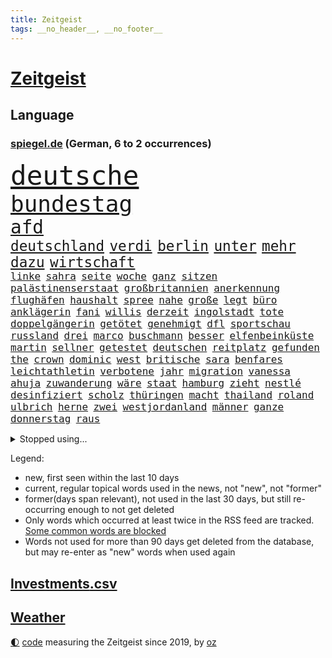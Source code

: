 ```yaml
---
title: Zeitgeist
tags: __no_header__, __no_footer__
---
```


# [Zeitgeist](https://oliz.io/zeitgeist/)

## Language

<h3><a href="https://www.spiegel.de" target="_blank">spiegel.de</a> (German, 6 to 2 occurrences)</h3>
<p style="font-family:monospace">
<span style="font-size:32pt"><a href="news_links.html#deutsche" class="current">deutsche</a></span>
<br>
<span style="font-size:27pt"><a href="news_links.html#bundestag" class="current">bundestag</a></span>
<br>
<span style="font-size:22pt"><a href="news_links.html#afd" class="current">afd</a></span>
<br>
<span style="font-size:17pt"><a href="news_links.html#deutschland" class="current">deutschland</a></span>
<span style="font-size:17pt"><a href="news_links.html#verdi" class="current">verdi</a></span>
<span style="font-size:17pt"><a href="news_links.html#berlin" class="current">berlin</a></span>
<span style="font-size:17pt"><a href="news_links.html#unter" class="current">unter</a></span>
<span style="font-size:17pt"><a href="news_links.html#mehr" class="current">mehr</a></span>
<span style="font-size:17pt"><a href="news_links.html#dazu" class="current">dazu</a></span>
<span style="font-size:17pt"><a href="news_links.html#wirtschaft" class="current">wirtschaft</a></span>
<br>
<span style="font-size:12pt"><a href="news_links.html#linke" class="current">linke</a></span>
<span style="font-size:12pt"><a href="news_links.html#sahra" class="current">sahra</a></span>
<span style="font-size:12pt"><a href="news_links.html#seite" class="current">seite</a></span>
<span style="font-size:12pt"><a href="news_links.html#woche" class="current">woche</a></span>
<span style="font-size:12pt"><a href="news_links.html#ganz" class="current">ganz</a></span>
<span style="font-size:12pt"><a href="news_links.html#sitzen" class="current">sitzen</a></span>
<span style="font-size:12pt"><a href="news_links.html#palästinenserstaat" class="new">palästinenserstaat</a></span>
<span style="font-size:12pt"><a href="news_links.html#großbritannien" class="current">großbritannien</a></span>
<span style="font-size:12pt"><a href="news_links.html#anerkennung" class="new">anerkennung</a></span>
<span style="font-size:12pt"><a href="news_links.html#flughäfen" class="current">flughäfen</a></span>
<span style="font-size:12pt"><a href="news_links.html#haushalt" class="current">haushalt</a></span>
<span style="font-size:12pt"><a href="news_links.html#spree" class="new">spree</a></span>
<span style="font-size:12pt"><a href="news_links.html#nahe" class="current">nahe</a></span>
<span style="font-size:12pt"><a href="news_links.html#große" class="current">große</a></span>
<span style="font-size:12pt"><a href="news_links.html#legt" class="current">legt</a></span>
<span style="font-size:12pt"><a href="news_links.html#büro" class="current">büro</a></span>
<span style="font-size:12pt"><a href="news_links.html#anklägerin" class="new">anklägerin</a></span>
<span style="font-size:12pt"><a href="news_links.html#fani" class="new">fani</a></span>
<span style="font-size:12pt"><a href="news_links.html#willis" class="new">willis</a></span>
<span style="font-size:12pt"><a href="news_links.html#derzeit" class="current">derzeit</a></span>
<span style="font-size:12pt"><a href="news_links.html#ingolstadt" class="current">ingolstadt</a></span>
<span style="font-size:12pt"><a href="news_links.html#tote" class="current">tote</a></span>
<span style="font-size:12pt"><a href="news_links.html#doppelgängerin" class="current">doppelgängerin</a></span>
<span style="font-size:12pt"><a href="news_links.html#getötet" class="current">getötet</a></span>
<span style="font-size:12pt"><a href="news_links.html#genehmigt" class="current">genehmigt</a></span>
<span style="font-size:12pt"><a href="news_links.html#dfl" class="current">dfl</a></span>
<span style="font-size:12pt"><a href="news_links.html#sportschau" class="current">sportschau</a></span>
<span style="font-size:12pt"><a href="news_links.html#russland" class="current">russland</a></span>
<span style="font-size:12pt"><a href="news_links.html#drei" class="current">drei</a></span>
<span style="font-size:12pt"><a href="news_links.html#marco" class="current">marco</a></span>
<span style="font-size:12pt"><a href="news_links.html#buschmann" class="current">buschmann</a></span>
<span style="font-size:12pt"><a href="news_links.html#besser" class="current">besser</a></span>
<span style="font-size:12pt"><a href="news_links.html#elfenbeinküste" class="current">elfenbeinküste</a></span>
<span style="font-size:12pt"><a href="news_links.html#martin" class="current">martin</a></span>
<span style="font-size:12pt"><a href="news_links.html#sellner" class="current">sellner</a></span>
<span style="font-size:12pt"><a href="news_links.html#getestet" class="current">getestet</a></span>
<span style="font-size:12pt"><a href="news_links.html#deutschen" class="current">deutschen</a></span>
<span style="font-size:12pt"><a href="news_links.html#reitplatz" class="new">reitplatz</a></span>
<span style="font-size:12pt"><a href="news_links.html#gefunden" class="current">gefunden</a></span>
<span style="font-size:12pt"><a href="news_links.html#the" class="current">the</a></span>
<span style="font-size:12pt"><a href="news_links.html#crown" class="current">crown</a></span>
<span style="font-size:12pt"><a href="news_links.html#dominic" class="new">dominic</a></span>
<span style="font-size:12pt"><a href="news_links.html#west" class="current">west</a></span>
<span style="font-size:12pt"><a href="news_links.html#britische" class="current">britische</a></span>
<span style="font-size:12pt"><a href="news_links.html#sara" class="current">sara</a></span>
<span style="font-size:12pt"><a href="news_links.html#benfares" class="new">benfares</a></span>
<span style="font-size:12pt"><a href="news_links.html#leichtathletin" class="new">leichtathletin</a></span>
<span style="font-size:12pt"><a href="news_links.html#verbotene" class="new">verbotene</a></span>
<span style="font-size:12pt"><a href="news_links.html#jahr" class="current">jahr</a></span>
<span style="font-size:12pt"><a href="news_links.html#migration" class="current">migration</a></span>
<span style="font-size:12pt"><a href="news_links.html#vanessa" class="new">vanessa</a></span>
<span style="font-size:12pt"><a href="news_links.html#ahuja" class="new">ahuja</a></span>
<span style="font-size:12pt"><a href="news_links.html#zuwanderung" class="current">zuwanderung</a></span>
<span style="font-size:12pt"><a href="news_links.html#wäre" class="current">wäre</a></span>
<span style="font-size:12pt"><a href="news_links.html#staat" class="current">staat</a></span>
<span style="font-size:12pt"><a href="news_links.html#hamburg" class="current">hamburg</a></span>
<span style="font-size:12pt"><a href="news_links.html#zieht" class="current">zieht</a></span>
<span style="font-size:12pt"><a href="news_links.html#nestlé" class="new">nestlé</a></span>
<span style="font-size:12pt"><a href="news_links.html#desinfiziert" class="new">desinfiziert</a></span>
<span style="font-size:12pt"><a href="news_links.html#scholz" class="current">scholz</a></span>
<span style="font-size:12pt"><a href="news_links.html#thüringen" class="current">thüringen</a></span>
<span style="font-size:12pt"><a href="news_links.html#macht" class="current">macht</a></span>
<span style="font-size:12pt"><a href="news_links.html#thailand" class="current">thailand</a></span>
<span style="font-size:12pt"><a href="news_links.html#roland" class="current">roland</a></span>
<span style="font-size:12pt"><a href="news_links.html#ulbrich" class="new">ulbrich</a></span>
<span style="font-size:12pt"><a href="news_links.html#herne" class="new">herne</a></span>
<span style="font-size:12pt"><a href="news_links.html#zwei" class="current">zwei</a></span>
<span style="font-size:12pt"><a href="news_links.html#westjordanland" class="current">westjordanland</a></span>
<span style="font-size:12pt"><a href="news_links.html#männer" class="current">männer</a></span>
<span style="font-size:12pt"><a href="news_links.html#ganze" class="current">ganze</a></span>
<span style="font-size:12pt"><a href="news_links.html#donnerstag" class="current">donnerstag</a></span>
<span style="font-size:12pt"><a href="news_links.html#raus" class="current">raus</a></span>
</p>
<details>
<summary>Stopped using...</summary>
<p class="former" style="font-size:12pt">
positionen(1195) blicken(1194) leisten(1194) regel(1194) entschuldigt(1192) erlitten(1192) zuge(1192) befürchten(1191) digitalisierung(1191) gewaltige(1191) material(1191) positive(1191) uhr(1191) chelsea(1190) lastwagen(1190) szenen(1190) tests(1190) ändert(1190) 400(1189) and(1189) aufgefordert(1189) aufmerksamkeit(1189) ausnahmen(1189) lobt(1189) risiko(1189) stecken(1189) tschechien(1189) witz(1189) aktuell(1188) covid(1188) erholung(1188) nigeria(1188) richterin(1188) stürmer(1188) vierte(1188) who(1188) 31(1187) belasten(1187) entlässt(1187) maßnahme(1187) schlagzeilen(1187) summe(1187) weltwirtschaft(1187) beteiligten(1186) dreimal(1186) fliehen(1186) la(1186) leid(1186) schwangere(1186) smartphone(1186) 2000(1185) kreis(1185) meinem(1185) börse(1184) kleiner(1184) konflikte(1184) meint(1184) mieter(1184) 27(1183) abstand(1183) aufgehoben(1183) feuerwehrleute(1183) leichen(1183) rat(1183) regt(1183) spanier(1183) verspielt(1183) aufruf(1182) befreien(1182) debüt(1182) halben(1182) tötet(1182) beschluss(1181) george(1181) jüngste(1181) oppositionelle(1181) entsetzt(1180) finanziell(1180) klubs(1180) spott(1180) venezuela(1180) schwierige(1179) zählen(1179) durchsuchungen(1178) gegenteil(1178) aufgenommen(1177) störung(1177) bundestrainer(1176) ebenso(1176) taliban(1174) monats(1173) spiegelumfrage(1172) erfolgreichsten(1169) rollt(1169) aufgetaucht(1167) ausgesetzt(1166) richard(1164) auseinandersetzung(1163) automatisch(1161) retter(1161) fortsetzung(1160) s(1158) größere(1157) journalist(1157) bundesnetzagentur(1154) überfordert(1145) kontert(1143) ausgetragen(1138) teuren(1137) drohne(1131) abschluss(1129) gelangen(1120) leiter(1108) rumänien(1012) long(1010) krieges(973) durchbruch(965) 38(960) serbien(953) zentralbank(933) seither(930) 72(919) kilogramm(913) freigesprochen(912) partnerschaft(912) flut(900) ausgefallen(898) zerstörten(892) erfolgreichste(887) jahrzehnt(877) schwarz(877) exil(873) dokumentiert(839) beider(823) energiekrise(814) rosa(810) roth(801) härte(799) gestört(788) militärischen(782) museen(779) stephen(775) brennt(765) symbol(748) propaganda(746) match(732) geplatzt(728) desto(723) 49(711) gastbeitrag(711) einheit(710) herausgefunden(706) verantwortlichen(701) 62(699) abseits(697) unwetter(695) sklaverei(683) jennifer(681) zugenommen(681) lücken(679) gebiete(674) ungewiss(658) bewusst(657) besetzten(653) fußballerinnen(640) ertrinken(635) ufer(630) trocken(613) unterlag(613) unterliegt(611) isoliert(605) luisa(602) mordfall(600) 1200(597) ran(596) 110(595) tiefer(588) joshua(586) paderborn(586) irgendwann(581) stärksten(580) verheerend(579) jimmy(576) brasilianischen(572) älter(568) image(562) erntet(561) kampagne(558) riesig(557) olympiasieger(555) zuhause(549) aufgaben(546) chinesen(544) umweltschützer(539) träume(536) globalen(534) zivile(532) pleiten(520) werben(520) 89(515) ukrainerusslandnews(515) heikle(507) jude(506) verstöße(504) missverständnis(495) nackt(495) dunkle(493) feierten(490) freigegeben(488) aufholjagd(487) historisches(479) eingeschaltet(478) sohnes(474) kompliziert(472) niederlagen(472) katze(460) versehen(457) deuten(456) spaltet(456) karriereberaterin(448) schwarzer(446) geschmack(433) adolf(425) gleise(425) rudi(425) ausgemacht(424) verunsichert(421) serbische(414) ausgabe(405) mexikanischen(403) vermeldet(402) labor(391) tauchte(390) leblos(388) professionell(388) brettspiele(387) rammt(385) trieb(385) kulturstaatsministerin(383) heimische(381) gegründet(379) lockt(378) nannte(377) traditionellen(375) regenfälle(374) völler(373) fahnder(372) statistik(371) sachsens(370) überflüssig(370) erleidet(368) aussieht(367) prozesse(367) bewahren(356) republikanische(355) inseln(351) islamistischen(351) unosicherheitsrat(351) getragen(349) gedemütigt(347) juristischen(341) 46(339) eskalierte(339) regierungsvertreter(339) nötigung(338) angezündet(336) anzeigen(336) verschwundenen(333) ajax(329) uefa(329) außergewöhnlich(328) berlinkreuzberg(326) uhren(325) fett(322) verstoß(320) grafiken(318) verkäufer(315) blüht(313) profifußballer(311) verstand(310) wänden(310) 15jährigen(309) 30000(308) hellt(303) überwunden(301) hohes(300) prioritäten(300) saisonstart(300) verschwörungsmythen(300) gesteht(296) erschaffen(294) hauseigentümer(294) optionen(294) allzu(292) li(291) hakenkreuze(290) beleg(288) glas(288) schnellere(287) tätern(283) wiederwahl(282) flüchtende(275) gemälde(275) fußballverband(274) jim(274) set(274) solaranlagen(274) nirgendwo(273) aufschwung(272) basketballer(272) prämien(271) alarmbereitschaft(269) helmut(267) beine(266) konkret(266) ausgehen(263) kolleginnen(263) lebenszeichen(263) erneuern(262) christen(261) trikot(261) beschmiert(254) yoga(254) dir(252) belgische(250) billig(250) ken(250) sportart(250) traurige(250) natur(246) branchenverband(243) gelernt(243) drohnenangriffe(240) heiklen(237) schlagabtausch(236) bestritten(235) anschlägen(233) mobilität(231) kalifornischen(230) rekrutiert(229) verzögert(229) wärme(229) brannte(227) website(227) mahnen(226) spielerin(226) verweis(226) saudische(225) brandstiftung(223) gestrandet(222) luftangriffen(222) gasspeicher(221) budget(219) familienvater(218) gelte(218) luis(218) unfallort(218) bremse(217) politologe(217) wiese(217) vučić(213) 38jähriger(211) fasziniert(211) festgestellt(211) anschluss(210) inferno(209) umzusetzen(209) zwanzig(209) gündoğan(208) bunter(207) wird’s(207) abgeschoben(206) installation(205) schleppend(205) bundesagentur(204) errichtet(204) weltberühmt(204) plakate(203) steve(203) zügen(203) hergestellt(201) seenot(201) überflutet(201) 2013(199) fällig(199) spaghetti(198) jemanden(197) schlichten(197) tierwohl(197) weltkulturerbe(197) eindringen(196) gefährt(194) klagten(193) spitzenfußball(193) düsseldorfer(191) mitgliedstaaten(190) schwach(189) leuchtet(185) stockt(185) verdankt(185) clemens(184) überschwemmt(184) klassische(182) vorort(182) schmerzhaft(180) verkehrswende(180) zwölfjährige(180) dfbfrauen(179) ermordet(179) masken(179) gefährlichste(178) brandmauer(177) palästinensische(176) behrens(175) sicherheitsmaßnahmen(175) metropole(174) unzufriedenheit(173) vollen(173) immobilienmarkt(172) lissabon(171) nächster(171) reservisten(170) service(170) aushalten(169) iphone(169) unterscheiden(169) schnäppchen(167) winfried(167) wmtitel(167) andré(166) meteorologen(166) sagten(164) gezündet(163) maximal(163) sechsstellige(163) schiene(160) lehnte(159) küsten(158) säugetiere(158) algerien(156) entstand(156) monatelange(156) vorfalls(156) ernten(155) schmerzhaften(155) geschätzt(154) regelwerk(154) stoppte(153) bestens(152) flügel(152) vereint(152) zusammenarbeitet(152) besuchte(151) matsch(151) populär(151) teilzeit(151) gregor(150) gysi(150) hausarrest(148) hebel(148) konjunkturflaute(148) frachtschiffe(147) sichergestellt(147) kehrten(146) kruse(146) birmingham(145) traumatisiert(145) usschauspielerin(145) amber(144) sportpsychologe(144) organisierten(143) uber(143) judenhass(142) wahrzeichen(142) körperliche(141) flüsse(140) inhaber(140) leser(140) arbeitskräftemangel(139) schwenken(139) express(138) urs(138) aufstehen(137) nowitzki(137) sekt(137) bedauert(136) technisch(136) bemerkte(135) knacken(135) anfänger(134) schwänzen(134) checker(133) einrichtung(133) johann(133) tobi(133) usbundesstaaten(133) überlegt(133) kontrollverlust(132) sperrte(132) nachteile(131) rufe(131) schusswaffenangriff(131) zweitgrößte(131) gekürzt(130) ähnelt(130) beliebtesten(129) disziplin(129) errungen(129) thiel(129) zensur(129) ausgeweitet(128) erbgut(128) kassel(128) verübt(128) traurigen(127) vertreiben(127) abgesetzt(126) normales(126) rückenschmerzen(126) topspiel(126) gewöhnt(125) indiz(125) antisemitischen(123) gegenschlägen(121) schlechtesten(121) glänzt(120) heutzutage(120) kapitolsturm(120) glasfaser(119) muslimische(119) verfasst(119) verspielte(119) engländer(118) serbiens(117) wankt(117) 23jährigen(116) home(116) noten(116) 2001(115) aufwendig(115) jugendstrafe(115) streamen(115) kürt(113) perfides(113) tübingen(113) autoattacke(112) erzeugt(112) kimmich(112) neuling(112) versinkt(112) völkerrecht(112) hartnäckig(111) isst(110) mehrmals(110) bezug(109) kritikerin(109) 1981(108) afroamerikaner(108) ausbruch(108) millionensumme(108) franzosen(107) krimineller(107) magie(107) wintershall(107) generationen(106) rockstar(106) sonnen(106) verbrennungen(106) hitzigen(105) jüdischen(105) längerem(105) profiteure(105) singen(105) beschuldigen(104) geiger(104) geschenke(104) konzentriert(104) ägyptens(104) außergewöhnliche(103) lindert(103) asylbewerbern(102) erstaunliche(102) raumstation(102) sechsjähriger(102) ukrainekriegs(102) zentralrat(101) blutige(100) industrieverband(100) spezialkräften(100) überfüllt(100) enormen(99) künstlers(99) schafften(99) volle(99) ablegen(98) leitzins(98) populistische(98) rekordzahl(98) 67jährige(97) blinder(97) flieht(97) manufaktur(97) osteuropa(97) belgrad(96) championsleaguegruppenphase(95) haftbefehle(95) tante(95) galatasaray(94) himmelsspektakel(94) preisbremsen(94) görlitz(93) medizinische(93) ausfälle(92) philippinische(92) alina(91) andrij(91) bedeutendes(91) ölkonzern(91) absicht(90) angerufen(90) brandstifter(90) dividenden(90) eisschild(90) gerätselt(90) immobilienkauf(90) rotterdam(90) terzić(90) einsätzen(89) glänzend(89) kriegen(89) leistete(89) mexikos(89) verweht(89) waffenverbot(89) zack(89) kinderreisepass(88) landesweit(88) q(88) verhaftungen(88) gerichtsurteil(87) größenwahn(87) höchster(87) rutschen(87) schuster(87) vermeidet(87) wettbewerben(87) zentralrats(87) überwiegend(87) diplomatie(86) fahrwerk(86) heizt(86) niedergelassenen(86) tierarzt(86) zusammenleben(86) einberufen(85) afghanischen(84) aston(84) behoben(84) stadtzentrum(84) ausreisen(83) reisegruppen(83) sicherheitsvorkehrungen(83) unvollendete(83) dreistellige(82) elektrosuv(82) gestorbenen(82) horrorszenen(82) überführt(82) bekennen(81) echter(81) gegenfahrbahn(81) gesicherten(81) kreistag(81) maske(81) ruinierte(81) ssv(81) terrororganisation(81) finanzhilfen(80) kaufhaus(80) knast(80) narzissten(80) anwohnern(79) aufwärts(79) auseinandersetzungen(79) heiligabend(79) jahrelange(79) propalästinensische(79) zugesetzt(79) awdijiwka(78) nachbar(78) weltmeisterschaften(78) aufrüstung(77) eiserne(77) gezerrt(77) schräge(77) architekt(76) bulgariens(76) eingedrungen(76) hamasangriff(76) kampfbrigade(76) afghanen(75) afghaninnen(75) großangriff(75) hamasgeiseln(75) israelisches(75) bisweilen(74) jeher(74) praxen(74) besucherinnen(73) fein(73) meistens(73) rafah(73) reuter(73) abdullah(72) angreifern(72) beerdigungen(72) eingefahren(72) führerscheinprüfung(72) oberstdorf(72) peace(72) sturmflut(72) verbotenen(72) bet(71) dokument(71) kilometern(71) strategien(71) zuneigung(71) übersteht(71) agiert(70) bejubeln(70) dauereinsatz(70) generalverdacht(70) hilfslieferungen(70) konflikten(70) türkischer(70) unterwerfen(70) planungsbeschleunigung(69) völkern(69) zuständig(69) akte(68) bo(68) gilad(68) mariupol(68) neigen(68) symbolen(68) unochef(68) eingewiesen(67) perspektivwechsel(67) eintreten(66) eskalationen(66) kommissar(66) mohammad(66) nordseeküste(66) schwört(66) strafmaßnahmen(66) tibon(66) zahlreicher(66) kiboom(65) muslimen(65) vergesslicher(65) vielmehr(65) weltlage(65) christmas(64) glaubensgemeinschaften(64) ingo(64) jobwechsel(64) maine(64) nbasaison(64) rekordverdächtiges(64) stühle(64) synagoge(64) tipp(64) unbeliebt(64) verpackungsmüll(64) 28jährige(63) 29jähriger(63) bombardements(63) hobby(63) shitstorm(63) tabelle(63) basketballliga(62) handlungsunfähig(62) kanzlerkandidatur(62) kettensäge(62) pfand(62) unsichtbare(62) websites(62) wohnkosten(62) aleppo(61) gotteshaus(61) henning(61) matthew(61) perry(61) ukrainehilfe(61) unglücklich(61) veredelt(61) wecken(61) zwischenfälle(61) abwärts(60) angestrebte(60) arbeitsrecht(60) ballon(60) eröffnete(60) häftlinge(60) häme(60) immunsystem(60) jedermann(60) rentnerin(60) verzögerungstaktik(60) werbefrei(60) economist(59) elbtowers(59) gags(59) kasachstan(59) mangelndes(59) südchinesisches(59) terrorangriffe(59) ware(59) zeitgemäß(59) 218(58) flüchtlingsdebatte(58) nuklearwaffen(58) wegfallen(58) eautobauer(57) gelage(57) hirn(57) ruhen(57) veränderung(57) vorurteile(57) wertvollste(57) ähnliches(57) ausländer(56) banner(56) benkos(56) bewaffneter(56) lennon(56) millionenpublikum(56) nkunku(56) torsten(56) vertretungen(56) analysen(55) gräben(55) immobilienkäufer(55) lernte(55) trainerbank(55) gil(54) psychiatrischen(54) staatsaffäre(54) unterschätzt(54) bundespolitik(53) fünfmal(53) gerüstet(53) knackt(53) palästinenserbehörde(53) risotto(53) streaming(53) unoresolution(53) dividende(52) erdgasspeicher(52) hamasmassaker(52) tarifverträge(52) zwangslage(52) abzuwenden(51) bsi(51) feinschmecker(51) gegenden(51) guardian(51) vorlagen(51) wachsamkeit(51) weihnachtszeit(51) altenheim(50) eier(50) empire(50) hausfriedensbruchs(50) spiels(50) svensson(50) wisconsin(50) freitagmorgen(49) gazaresolution(49) gewaltsam(49) gießen(49) kinofilm(49) lockdown(49) norwegens(49) satellitendaten(49) schmelze(49) signagruppe(49) streitigkeiten(49) 700000(48) beendete(48) bombardierung(48) emilia(48) five(48) fluminense(48) siegerin(48) traditionelle(48) weins(48) zerschlagung(48) albanischen(47) geheimnisse(47) indiana(47) neutral(47) toleranz(47) türkin(47) liberia(46) zerbröselt(46) zugreifen(46) basteln(45) gesundheitsbehörde(45) gesunkenen(45) glaubensgemeinschaft(45) kündigungen(45) personalwechsel(45) weststrand(45) wunschdenken(45) abschiedsbrief(44) angespült(44) ausruhen(44) belastungsprobe(44) kopfschmerzen(44) vorjahren(44) übelkeit(44) balanceakt(43) bedrohliche(43) clarke(43) jacob(43) kriegsgebiet(43) spurensuche(43) timing(43) unterschriften(43) geboten(42) hackergruppe(42) projekten(42) sammelte(42) sicherheitspersonal(42) ultimatum(42) verächtlich(42) arthrose(41) endoprothesen(41) gelenk(41) kniearthrose(41) knorpel(41) pia(41) schuldenregeln(41) verlässlich(41) denkwürdigsten(40) freundeskreis(40) texten(40) bundesligisten(39) irrational(39) milder(39) befahrbar(38) bewohnern(38) dwd(38) kommunalwahl(38) mitgliederversammlung(38) nannten(38) räume(38) rücksicht(38) siegesserie(38) skiunfall(38) spannendes(38) brutalität(37) fehltage(37) haushaltskrise(37) hauswand(37) prostitution(37) ranga(37) verließ(37) erstmalig(36) flüchtlingstrecks(36) langwierige(36) schonen(36) einzog(35) motivierter(35) rettungssanitäter(35) empfänger(34) hermann(34) hochrangiger(34) läden(34) nervige(34) nrwinnenminister(34) reul(34) usmilitärstützpunkte(34) welch(34) durchsuchten(33) handwerk(33) händeringend(33) kartell(33) längeren(33) norbert(33) tiefpunkt(33) twitternachfolger(33) nachbarin(32) taxifahrer(32) titelkandidaten(32) beigesteuert(31) bizarr(31) kindererziehung(31) schriftstellerverband(31) suchtforscher(31) 56(30) ausgebüxte(30) bahntunnel(30) ladesäule(30) nbaspieler(30) cookies(29) kissinger(29) mahlzeiten(29) weihnachtsbaum(29) zuversichtlich(29) beeindruckte(28) gültig(28) portemonnaie(28) professionelle(28) rathaus(28) clark(27) dachten(27) dienstwagen(27) erinnerung(27) geschäftsmodelle(27) glühwein(27) lynch(27) stationen(27) 63jähriger(26) erhöhter(26) kulturelle(26) strompreisen(26) stürmisch(26) tannenbaum(26) wehrpflichtige(26) anzutreten(25) arbeitgebern(25) usreporter(25) geburten(24) täterin(24) weihnachtsfest(24) weihnachtsmann(24) ermittlungsverfahren(23) inspirieren(23) rennt(23) weihnachtlich(23) winterreifen(23) zögert(23) schottergärten(22) signainsolvenz(22) verheerender(22) highlights(21) malte(21) massenkarambolage(21) zufälle(21) überragende(21) advent(20) bildgenerator(20) cherson(20) entwirft(20) handelsroute(20) mütterlichen(20) skandinavien(20) tarife(20) edin(19) ethan(19) gefährde(19) lastminutegeschenke(19) zurückgelassen(19) abende(18) frauenleiche(18) frontalzusammenstoß(18) islamist(18) iss(18) strafkolonie(18) boerne(17) diamanten(17) erstritten(17) tabellenvorletzter(17) wachleute(17) weihnachtsfeier(17) aschenbrödel(16) bescherung(16) eingezogen(16) minden(16) spielzeit(16) titelkandidat(16) ambitionen(15) belastungen(15) diesjährige(15) globaler(15) ausfall(14) ikea(14) rumäniens(14) starnberg(14) zunehmende(14) dauerzustand(13) graf(13) hogwarts(13) lambsdorff(13) präsidentschaftswahlen(13) unterm(13) verspätete(13) 10000punktemarke(12) ally(12) aussetzung(12) best(12) bootsunglück(12) konsumenten(12) meeresspiegel(12) pally(12) touren(12) della(11) kompromissbereitschaft(11) menschenhandel(11) neuerliche(11) postete(11) santa(11) sternschnuppen(11)
</p>
</details>
<p>Legend:
<ul>
<li><span class="new">new</span>, first seen within the last 10 days</li>
<li><span class="current">current</span>, regular topical words used in the news, not "new", not "former"</li>
<li><span class="former">former(days span relevant)</span>, not used in the last 30 days, but still re-occurring enough to not get deleted</li>
<li>Only words which occurred at least twice in the RSS feed are tracked. <a href="language/filters.py">Some common words are blocked</a></li>
<li>Words not used for more than 90 days get deleted from the database, but may re-enter as "new" words when used again</li>
</ul>
</p>

## [Investments](investments.html)[.csv](investments.csv)

## [Weather](weather.html)

<footer>
<a href="javascript:toggleTheme()" class="nav">🌓</a>
<a href="https://github.com/ooz/zeitgeist">code</a> measuring the Zeitgeist since 2019, by <a href="https://oliz.io">oz</a>
</footer>
